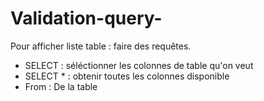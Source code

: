 # Validation-query-

Pour afficher liste table : faire des requêtes.


- SELECT : séléctionner les colonnes de table qu'on veut
- SELECT * : obtenir toutes les colonnes disponible
- From : De la table
